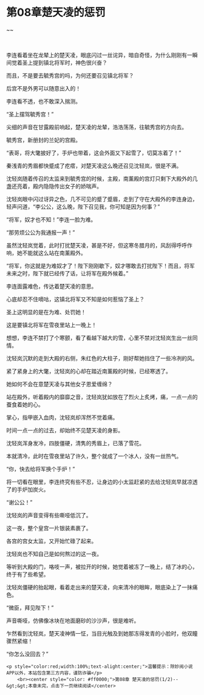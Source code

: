 # 第08章楚天凌的惩罚
~~
    	    <p name="pagetop" href="javascript:void(0);" onclick="return false" style="line-height: 35px;padding: 10px;color: #333;"> </p><p>李连看着坐在龙辇上的楚天凌，眼底闪过一丝诧异，暗自奇怪，为什么刚刚有一瞬间觉着圣上提到镇北将军时，神色很兴奋？</p><p>而且，不是要去毓秀宫的吗，为何还要召见镇北将军？</p><p>后宫不是外男可以随意出入的！</p><p>李连看不透，也不敢深入揣测。</p><p>“圣上摆驾毓秀宫！”</p><p>尖细的声音在甘露殿前响起，楚天凌的龙辇，浩浩荡荡，往毓秀宫的方向去。</p><p>毓秀宫，新册封的兰妃的宫殿。</p><p>“表哥，将大氅披好了，手炉也带着，这会外面又下起雪了，切莫冻着了！”</p><p>秦浅青的秀眉都快蹙成了疙瘩，对楚天凌这么晚还召见沈轻岚，很是不满。</p><p>沈轻岚随着传召的太监来到毓秀宫的时候，主殿，南薰殿的宫灯只剩下大殿外的几盏还亮着，殿内隐隐传出女子的娇喘声。</p><p>沈轻岚眼中闪过讶异之色，几不可见的蹙了蹙眉，走到了守在大殿外的李连身边，轻声问道，“李公公，这么晚，陛下召见我，你可知是因为何事？”</p><p>“将军，奴才也不知！”李连一脸为难。</p><p>“那劳烦公公为我通报一声！”</p><p>虽然沈轻岚觉着，此时打扰楚天凌，甚是不好，但这寒冬腊月的，风刮得呼呼作响，她不能就这么站在南薰殿外。</p><p>“将军，你这就是为难奴才了！陛下刚刚歇下，奴才哪敢去打扰陛下！而且，将军未来之时，陛下就已经传了话，让将军在殿外候着。”</p><p>李连面露难色，传达着楚天凌的意思。</p><p>心底却忍不住嘀咕，这镇北将军又不知是如何惹恼了圣上？</p><p>圣上这明显的是在为难、处罚她！</p><p>这是要镇北将军在雪夜里站上一晚上！</p><p>想想，李连不禁打了个寒颤，看了看越下越大的雪，心里不禁对沈轻岚生出一丝同情。</p><p>沈轻岚沉默的走到大殿的右侧，朱红色的大柱子，刚好帮她挡住了一些冷冽的风。</p><p>紧了紧身上的大氅，沈轻岚的心却在踏近南薰殿的时候，已经寒透了。</p><p>她如何不会在意楚天凌与其他女子恩爱缠绵？</p><p>站在殿外，听着殿内的靡靡之音，沈轻岚犹如放在了烈火上炙烤，痛，一点一点的蚕食着她的心。</p><p>掌心，指甲嵌入血肉，沈轻岚却浑然不觉着痛。</p><p>时间一点一点的过去，却始终不见楚天凌的身影。</p><p>沈轻岚浑身发冷，四肢僵硬，清隽的秀眉上，已落了雪花。</p><p>本就清冷，此时在雪夜里站了许久，整个就成了一个冰人，没有一丝热气。</p><p>“你，快去给将军换个手炉！”</p><p>将一切看在眼里，李连终究有些不忍，让身边的小太监赶紧的去给沈轻岚早就凉透了的手炉加炭火。</p><p>“谢公公！”</p><p>沈轻岚的声音变得有些嘶哑低沉了。</p><p>这一夜，整个皇宫一片银装素裹了。</p><p>各宫的宫女太监，又开始忙碌了起来。</p><p>沈轻岚也不知自己是如何熬过的这一夜。</p><p>等听到大殿的门，咯吱一声，被拉开的时候，她觉着被冻了一晚上，结了冰的心，终于有了些希望。</p><p>沈轻岚僵硬的抬起眼，看着走出来的楚天凌，向来清冷的眼眸，眼底染上了一抹痛色。</p><p>“微臣，拜见陛下！”</p><p>声音嘶哑，仿佛像冰块在地面磨砂的沙沙声，很是难听。</p><p>乍然看到沈轻岚，楚天凌神情一怔，当目光触及到她那冻得发青的小脸时，他双瞳骤然紧缩！</p><p>“你怎么没回去？”</p>
    	
   	<p style="color:red;width:100%;text-alight:center;">温馨提示：除妙阅小说APP以外，本站包含第三方内容，谨防诈骗</p>
    	<br><center style="color: #ff0000;">第08章 楚天凌的惩罚(1/2)--&gt;&gt;本章未完，点击下一页继续阅读</center>
    	